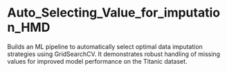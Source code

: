 # Auto_Selecting_Value_for_imputation_HMD
Builds an ML pipeline to automatically select optimal data imputation strategies using GridSearchCV. It demonstrates robust handling of missing values for improved model performance on the Titanic dataset.
